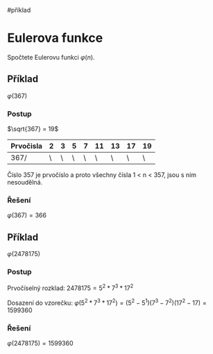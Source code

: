 #příklad 
# Eulerova funkce
Spočtete Eulerovu funkci $\varphi(n)$.

## Příklad
$\varphi(367)$

### Postup
$\sqrt{367} = 19$

| Prvočisla | 2   | 3   | 5   | 7   | 11  | 13  | 17  | 19  |
| -------- | --- | --- | --- | --- | --- | --- | --- | --- |
| 367/         | \    | \    | \    | \    | \    | \    | \    | \    |
Číslo 357 je prvočíslo a proto všechny čísla 1 < n < 357, jsou s ním nesoudělná.

### Řešení
$\varphi(367) = 366$

## Příklad
$\varphi(2 478 175)$

### Postup
Prvočíselný rozklad:
$2 478 175 = 5^2 * 7^3 * 17^2$

Dosazení do vzorečku:
$\varphi(5^2 * 7^3 * 17^2) = (5^2 - 5^1)(7^3 - 7^2)(17^2-17) = 1 599 360$
### Řešení
$\varphi(2 478 175) = 1 599 360$